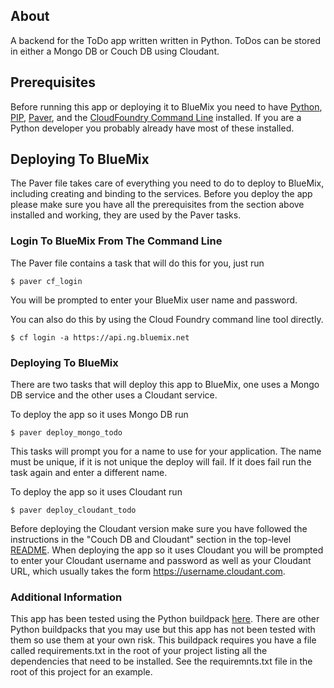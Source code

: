 ## About
A backend for the ToDo app written written in Python.  ToDos can be stored in 
either a Mongo DB or Couch DB using Cloudant.

## Prerequisites
Before running this app or deploying it to BlueMix you need to have [
Python](https://www.python.org/), [PIP](http://www.pip-installer.org/), [Paver](http://paver.github.io/paver/), 
and the [CloudFoundry Command Line](https://github.com/cloudfoundry/cli) 
installed.  If you are a Python developer you probably already have most of these installed.

## Deploying To BlueMix

The Paver file takes care of everything you need to do to deploy to BlueMix, including 
creating and binding to the services.  Before you deploy the app please make sure you 
have all the prerequisites from the section above installed and working, they are used by 
the Paver tasks.

### Login To BlueMix From The Command Line

The Paver file contains a task that will do this for you, just run

    $ paver cf_login

You will be prompted to enter your BlueMix user name and password.

You can also do this by using the Cloud Foundry command line tool directly.

    $ cf login -a https://api.ng.bluemix.net

### Deploying To BlueMix

There are two tasks that will deploy this app to BlueMix, one uses a Mongo DB service 
and the other uses a Cloudant service.

To deploy the app so it uses Mongo DB run

    $ paver deploy_mongo_todo

This tasks will prompt you for a name to use for your application.  The name must be unique, if it is
not unique the deploy will fail.  If it does fail run the task again and enter a different name.

To deploy the app so it uses Cloudant run

    $ paver deploy_cloudant_todo

Before deploying the Cloudant version make sure you have followed the instructions in the "Couch DB
and Cloudant" section in the top-level [README](../README.md).  When deploying the app so it uses 
Cloudant you will be prompted to enter your Cloudant username  and password as well as your Cloudant URL, 
which usually takes the form https://username.cloudant.com.

### Additional Information

This app has been tested using the Python buildpack [here](https://github.com/joshuamckenty/heroku-buildpack-python).
There are other Python buildpacks that you may use but this app has not been tested with them
so use them at your own risk.  This buildpack requires you have a file called requirements.txt in
the root of your project listing all the dependencies that need to be installed.  See the requiremnts.txt
file in the root of this project for an example.
